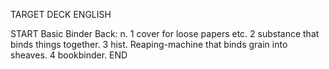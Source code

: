 TARGET DECK
ENGLISH

START
Basic
Binder
Back: n. 1 cover for loose papers etc. 2 substance that binds things together. 3 hist. Reaping-machine that binds grain into sheaves. 4 bookbinder.
END
